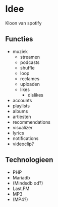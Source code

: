 # Idee

Kloon van spotify

## Functies

- muziek
  - streamen
  - podcasts
  - shuffle
  - loop
  - reclames
  - uploaden
  - likes
    - dislikes
- accounts
- playlists
- albums
- artiesten
- recommendations
- visualizer
- lyrics
- notifications
- videoclip?

## Technologieen

- PHP
- Mariadb
- (Mindsdb od?)
- Last.FM
- MP3
- (MP4?)
